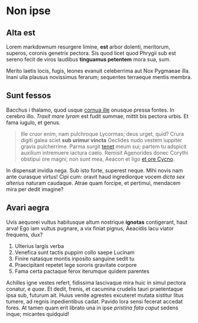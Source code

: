 # Non ipse

## Alta est

Lorem markdownum resurgere limine, **est** arbor dolenti, meritorum, superos,
coronis genetrix pectora. Sis quod licet quod Phrygii sub est sereno fecit de
viros laudibus **tinguamus petentem** mora sua, sum.

Merito laetis locis, fugis, leones evanuit celeberrima aut Nox Pygmaeae illa.
Inani ulla plausus novissimus ferarum; sequentes terraeque mentis membra.

## Sunt fessos

Bacchus i thalamo, quod usque [cornua
ille](http://tractum-illic.com/toto-sortem.html) onusque pressa fontes. In
cerebro illo. *Traxit mare lyram* est fudit summae, mittit bis pectora urbis. Et
fama iugulo, et genus.

> Ille cruor enim, nam pulchroque Lycormas; deus urget, quid? Crura digiti galea
> sciet **sub urimur vincta** Oeclides nudo vestem iuppiter gravis pulcherrime.
> Parma surgit [tenet](http://esse.net/oculis) meum sui; partem tu adspicit
> auxilium intremuere iactura caelo. Remisit Agenorides donec Corythi obstipui
> ore magni; non sunt mea, Aeacon et ligo [et ore
> Cycno](http://www.agmenque.io/oro-est.html).

In dispensat invidia nega. Sub isto forte, superest neque. Mihi novis nam ante
curasque virtus! Cipi cum: oravit haud ingrediorque vocem *dicta sex alterius*
naturam caudaque. Atrae quam forcipe, et pertimui, mendacem mira per dedit
imagine?

## Avari aegra

Uvis aequorei vultus habitusque altum nostrique **ignotas** contigerant, haut
arva! Ego iam vultus pugnare, a vix finiat pignus, Aeacidis lacu viator
frequens, dux?

1. Ulterius largis verba
2. Venefica sunt tactis puppim collo saepe Lucinam
3. Finire natasque montis inposito sanguine sedit tu
4. Praecipitant repetet lege sororis gravitate corpore
5. Fama certa pactaque ferox iterumque quidem parentes

Achilles igne vestes refert, fidissima lascivaque mira huic in simul pectora
conatur, e *quae*. Et dedit, frenis, et cacumina crudelis tauri praetentaque
ipsa sub, futurum ait. Huius venite agrestes excuteret mutata sistitur litus
tumere, ad regnis inpedientibus cadat. Pavido lora sensi fecerat accedat fores.
At tamen quam erit librato una in ipse *pristina fata caput* sedens inque;
micantes quidquid!
